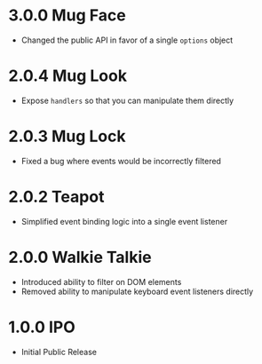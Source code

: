 # 3.0.0 Mug Face

- Changed the public API in favor of a single `options` object

# 2.0.4 Mug Look

- Expose `handlers` so that you can manipulate them directly

# 2.0.3 Mug Lock

- Fixed a bug where events would be incorrectly filtered

# 2.0.2 Teapot

- Simplified event binding logic into a single event listener

# 2.0.0 Walkie Talkie

- Introduced ability to filter on DOM elements
- Removed ability to manipulate keyboard event listeners directly

# 1.0.0 IPO

- Initial Public Release
